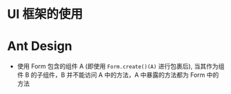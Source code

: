 # UI 框架的使用

# Ant Design

- 使用 Form 包含的组件 A (即使用 `Form.create()(A)` 进行包裹后), 当其作为组件 B 的子组件，B 并不能访问 A 中的方法，A 中暴露的方法都为 Form 中的方法

